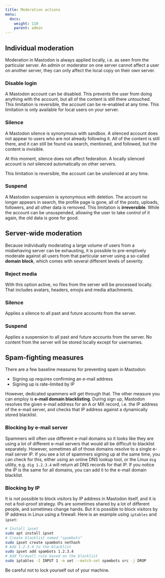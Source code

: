 ```yaml
---
title: Moderation actions
menu:
  docs:
    weight: 110
    parent: admin
---
```


## Individual moderation <a id="individual-moderation"></a>

Moderation in Mastodon is always applied locally, i.e. as seen from the particular server. An admin or moderator on one server cannot affect a user on another server, they can only affect the local copy on their own server.

### Disable login <a id="disable-login"></a>

A Mastodon account can be disabled. This prevents the user from doing anything with the account, but all of the content is still there untouched. This limitation is reversible, the account can be re-enabled at any time. This limitation is only available for local users on your server.

### Silence <a id="silence"></a>

A Mastodon silence is synonymous with sandbox. A silenced account does not appear to users who are not already following it. All of the content is still there, and it can still be found via search, mentioned, and followed, but the content is invisible.

At this moment, silence does not affect federation. A locally silenced account is _not_ silenced automatically on other servers.

This limitation is reversible, the account can be unsilenced at any time.

### Suspend <a id="suspend"></a>

A Mastodon suspension is synonymous with deletion. The account no longer appears in search, the profile page is gone, all of the posts, uploads, followers, and all other data is removed. This limitation is **irreversible**. While the account can be unsuspended, allowing the user to take control of it again, the old data is gone for good.

## Server-wide moderation <a id="server-wide-moderation"></a>

Because individually moderating a large volume of users from a misbehaving server can be exhausting, it is possible to pre-emptively moderate against all users from that particular server using a so-called **domain block**, which comes with several different levels of severity.

### Reject media <a id="reject-media"></a>

With this option active, no files from the server will be processed locally. That includes avatars, headers, emojis and media attachments.

### Silence <a id="silence-1"></a>

Applies a silence to all past and future accounts from the server.

### Suspend <a id="suspend-1"></a>

Applies a suspension to all past and future accounts from the server. No content from the server will be stored locally except for usernames.

## Spam-fighting measures <a id="spam-fighting-measures"></a>

There are a few baseline measures for preventing spam in Mastodon:

* Signing up requires confirming an e-mail address
* Signing up is rate-limited by IP

However, dedicated spammers will get through that. The other measure you can employ is **e-mail domain blacklisting**. During sign up, Mastodon resolves the given e-mail address for an A or MX record, i.e. the IP address of the e-mail server, and checks that IP address against a dynamically stored blacklist.

### Blocking by e-mail server <a id="blocking-by-e-mail-server"></a>

Spammers will often use different e-mail domains so it looks like they are using a lot of different e-mail servers that would all be difficult to blacklist separately. However, sometimes all of those domains resolve to a single e-mail server IP. If you see a lot of spammers signing up at the same time, you can check for this, either using an online DNS lookup tool, or the Linux `dig` utility, e.g. `dig 1.2.3.4` will return all DNS records for that IP. If you notice the IP is the same for all domains, you can add it to the e-mail domain blacklist.

### Blocking by IP <a id="blocking-by-ip"></a>

It is not possible to block visitors by IP address in Mastodon itself, and it is not a fool-proof strategy. IPs are sometimes shared by a lot of different people, and sometimes change hands. But it is possible to block visitors by IP address in Linux using a firewall. Here is an example using `iptables` and `ipset`:

```bash
# Install ipset
sudo apt install ipset
# Create blacklist named "spambots"
sudo ipset create spambots nethash
# Add 1.2.3.4 to the blacklist
sudo ipset add spambots 1.2.3.4
# Add firewall rule based on the blacklist
sudo iptables -I INPUT 1 -m set --match-set spambots src -j DROP
```

Be careful not to lock yourself out of your machine.

